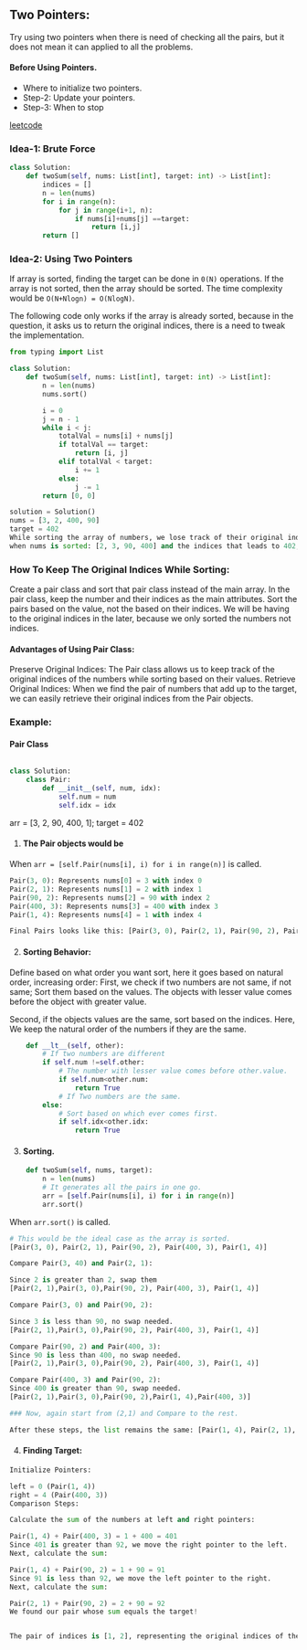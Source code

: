 ## Two Pointers:

Try using two pointers when there is need of checking all the pairs, but it does not mean it can applied to all the problems.

#### Before Using Pointers.

- Where to initialize two pointers.
- Step-2: Update your pointers.
- Step-3: When to stop

<a href="https://leetcode.com/problems/two-sum/">leetcode</a>

### Idea-1: Brute Force

```py
class Solution:
    def twoSum(self, nums: List[int], target: int) -> List[int]:
        indices = []
        n = len(nums)
        for i in range(n):
            for j in range(i+1, n):
                if nums[i]+nums[j] ==target:
                    return [i,j]
        return []

```

### Idea-2: Using Two Pointers

If array is sorted, finding the target can be done in `0(N)` operations.
If the array is not sorted, then the array should be sorted. The time complexity would be `O(N+Nlogn) = O(NlogN)`.

The following code only works if the array is already sorted, because in the question, it asks us to return the original indices, there is a need to tweak the implementation.

```py
from typing import List

class Solution:
    def twoSum(self, nums: List[int], target: int) -> List[int]:
        n = len(nums)
        nums.sort()

        i = 0
        j = n - 1
        while i < j:
            totalVal = nums[i] + nums[j]
            if totalVal == target:
                return [i, j]
            elif totalVal < target:
                i += 1
            else:
                j -= 1
        return [0, 0]

solution = Solution()
nums = [3, 2, 400, 90]
target = 402
While sorting the array of numbers, we lose track of their original indices in the nums array.
when nums is sorted: [2, 3, 90, 400] and the indices that leads to 402, [0,2] which  nums[0]=2 and nums[3]=400; but it should be [1,2] based on original array.
```

### How To Keep The Original Indices While Sorting:

Create a pair class and sort that pair class instead of the main array.
In the pair class, keep the number and their indices as the main attributes.
Sort the pairs based on the value, not the based on their indices.
We will be having to the original indices in the later, because we only sorted the numbers not indices.

#### Advantages of Using Pair Class:

Preserve Original Indices: The Pair class allows us to keep track of the original indices of the numbers while sorting based on their values.
Retrieve Original Indices: When we find the pair of numbers that add up to the target, we can easily retrieve their original indices from the Pair objects.

### Example:

#### Pair Class

```py

class Solution:
    class Pair:
        def __init__(self, num, idx):
            self.num = num
            self.idx = idx

```

arr = [3, 2, 90, 400, 1]; target = 402

1. #### The Pair objects would be

When `arr = [self.Pair(nums[i], i) for i in range(n)]` is called.

```py
Pair(3, 0): Represents nums[0] = 3 with index 0
Pair(2, 1): Represents nums[1] = 2 with index 1
Pair(90, 2): Represents nums[2] = 90 with index 2
Pair(400, 3): Represents nums[3] = 400 with index 3
Pair(1, 4): Represents nums[4] = 1 with index 4

Final Pairs looks like this: [Pair(3, 0), Pair(2, 1), Pair(90, 2), Pair(400, 3), Pair(1, 4)]
```

2. #### Sorting Behavior:

Define based on what order you want sort, here it goes based on natural order, increasing order:
First, we check if two numbers are not same, if not same; Sort them based on the values. The objects with lesser value comes before the object with greater value.

Second, if the objects values are the same, sort based on the indices.
Here, We keep the natural order of the numbers if they are the same.

```py
    def __lt__(self, other):
        # If two numbers are different
        if self.num !=self.other:
            # The number with lesser value comes before other.value.
            if self.num<other.num:
                return True
            # If Two numbers are the same.
        else:
            # Sort based on which ever comes first.
            if self.idx<other.idx:
                return True
```

3. #### Sorting.

```py
    def twoSum(self, nums, target):
        n = len(nums)
        # It generates all the pairs in one go.
        arr = [self.Pair(nums[i], i) for i in range(n)]
        arr.sort()
```

When `arr.sort()` is called.

```py
# This would be the ideal case as the array is sorted.
[Pair(3, 0), Pair(2, 1), Pair(90, 2), Pair(400, 3), Pair(1, 4)]

Compare Pair(3, 40) and Pair(2, 1):

Since 2 is greater than 2, swap them
[Pair(2, 1),Pair(3, 0),Pair(90, 2), Pair(400, 3), Pair(1, 4)]

Compare Pair(3, 0) and Pair(90, 2):

Since 3 is less than 90, no swap needed.
[Pair(2, 1),Pair(3, 0),Pair(90, 2), Pair(400, 3), Pair(1, 4)]

Compare Pair(90, 2) and Pair(400, 3):
Since 90 is less than 400, no swap needed.
[Pair(2, 1),Pair(3, 0),Pair(90, 2), Pair(400, 3), Pair(1, 4)]

Compare Pair(400, 3) and Pair(90, 2):
Since 400 is greater than 90, swap needed.
[Pair(2, 1),Pair(3, 0),Pair(90, 2),Pair(1, 4),Pair(400, 3)]

### Now, again start from (2,1) and Compare to the rest.

After these steps, the list remains the same: [Pair(1, 4), Pair(2, 1), Pair(3, 0), Pair(90, 2), Pair(400, 3)]


```

4. #### Finding Target:

```py
Initialize Pointers:

left = 0 (Pair(1, 4))
right = 4 (Pair(400, 3))
Comparison Steps:

Calculate the sum of the numbers at left and right pointers:

Pair(1, 4) + Pair(400, 3) = 1 + 400 = 401
Since 401 is greater than 92, we move the right pointer to the left.
Next, calculate the sum:

Pair(1, 4) + Pair(90, 2) = 1 + 90 = 91
Since 91 is less than 92, we move the left pointer to the right.
Next, calculate the sum:

Pair(2, 1) + Pair(90, 2) = 2 + 90 = 92
We found our pair whose sum equals the target!


The pair of indices is [1, 2], representing the original indices of the numbers [2, 90]
```
